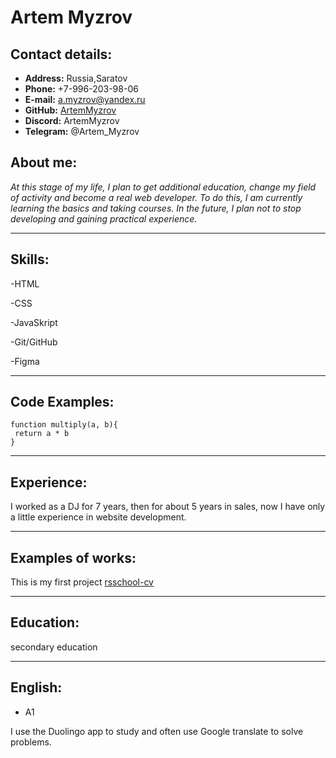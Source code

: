 # Artem Myzrov


## Сontact details:

- **Address:** Russia,Saratov
- **Phone:** +7-996-203-98-06
- **E-mail:** a.myzrov@yandex.ru
- **GitHub:** [ArtemMyzrov](https://github.com/ArtemMyzrov)
- **Discord:** ArtemMyzrov
- **Telegram:** @Artem_Myzrov

## About me:

*At this stage of my life, I plan to get additional education, change my field of activity and become a real web developer. To do this, I am currently learning the basics and taking courses. In the future, I plan not to stop developing and gaining practical experience.*

***********************
## Skills:

-HTML


-CSS


-JavaSkript


-Git/GitHub


-Figma

***********************
## Code Examples:

```
function multiply(a, b){
 return a * b
}

```


***********************
## Experience:

I worked as a DJ for 7 years,
then for about 5 years in sales,
now I have only a little experience in website development.

***********************


## Examples of works:

This is my first project
[rsschool-cv](https://github.com/ArtemMyzrov/rsschool-cv)


***********************
## Education:

secondary education

***********************


## English:
 - A1

 I use the Duolingo app to study and often use Google translate to 
    solve problems.